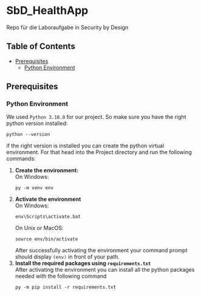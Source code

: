 # SbD_HealthApp <!-- omit in toc -->
Repo für die Laboraufgabe in Security by Design

## Table of Contents <!-- omit in toc -->
- [Prerequisites](#prerequisites)
	- [Python Environment](#python-environment)


## Prerequisites
### Python Environment
We used `Python 3.10.0` for our project. So make sure you have the right python version installed:
```
python --version
```
if the right version is installed you can create the python virtual environment. For that head into the Project directory and run the following commands:
1. **Create the environment:**<br>
	On Windows:
	```
	py -m venv env
	```
2. **Activate the environment**<br>
	On Windows:
	```
	env\Scripts\activate.bat
	```
	On Unix or MacOS:
	```
	source env/bin/activate
	```
	After successfully activating the environment your command prompt should display `(env)` in front of your path.
3. **Install the required packages using `requirements.txt`**<br>
	After activating the environment you can install all the python packages needed with the following command
	```
	py -m pip install -r requirements.txt
    ```

